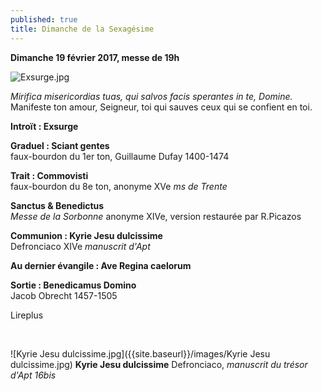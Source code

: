 ```yaml
---
published: true
title: Dimanche de la Sexagésime
---
```

**Dimanche 19 février 2017, messe de 19h**  

![Exsurge.jpg]({{site.baseurl}}/images/Exsurge.jpg)

*Mirifica misericordias tuas, qui salvos facis sperantes in te, Domine.*  
Manifeste ton amour, Seigneur, toi qui sauves ceux qui se confient en toi.

**Introït : Exsurge**

**Graduel : Sciant gentes**  
faux-bourdon du 1er ton, Guillaume Dufay 1400-1474

**Trait : Commovisti**  
faux-bourdon du 8e ton, anonyme XVe *ms de Trente*

**Sanctus & Benedictus**  
*Messe de la Sorbonne* anonyme XIVe, version restaurée par R.Picazos

**Communion : Kyrie Jesu dulcissime**  
Defronciaco XIVe *manuscrit d'Apt*

**Au dernier évangile : Ave Regina caelorum**

**Sortie : Benedicamus Domino**  
Jacob Obrecht 1457-1505

Lireplus

&nbsp;

![Kyrie Jesu dulcissime.jpg]({{site.baseurl}}/images/Kyrie Jesu dulcissime.jpg)
**Kyrie Jesu dulcissime** Defronciaco, *manuscrit du trésor d'Apt 16bis*
